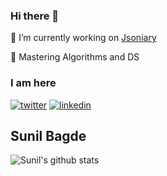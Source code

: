 ### Hi there 👋

 🔭 I’m currently working on [Jsoniary](http://jsoniary.io)
 
 🌱 Mastering Algorithms and DS

### I am here

[![twitter](https://img.icons8.com/fluent/48/000000/twitter.png)][1] [![linkedin](https://img.icons8.com/fluent/48/000000/linkedin.png)][2]

[1]: https://twitter.com/thesunilbagde
[2]: https://www.linkedin.com/in/im-sunil/


## Sunil Bagde

![Sunil's github stats](https://github-readme-stats.vercel.app/api?username=thesunilbagde&count_private=true&show_icons=true&theme=react)
 
 
